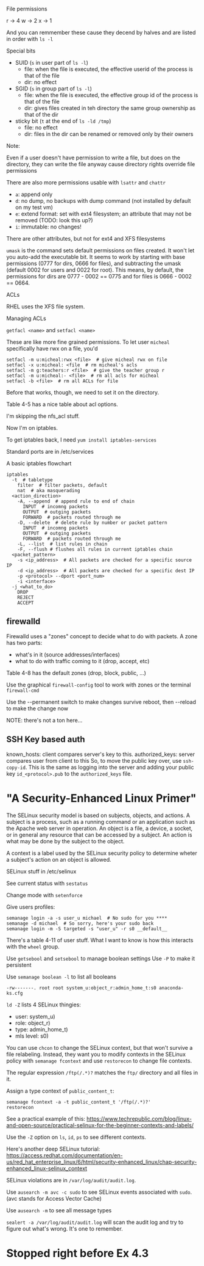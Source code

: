 File permissions

r -> 4
w -> 2
x -> 1

And you can remmember these cause they decend by halves and are listed in order with `ls -l`

Special bits

- SUID (`s` in user part of `ls -l`)
  - file: when the file is executed, the effective userid of the process is that of the file
  - dir: no effect
- SGID (`s` in group part of `ls -l`)
  - file: when the file is executed, the effective group id of the process is that of the file
  - dir: gives files created in teh directory the same group ownership as that of the dir
- sticky bit (`t`  at the end of `ls -ld /tmp`)
  - file: no effect
  - dir: files in the dir can be renamed or removed only by their owners

Note:

Even if a user doesn't have permission to write a file, but does on the directory, they can write the file anyway cause directory rights override file permissions

There are also more permissions usable with `lsattr` and `chattr`

- `a`: append only
- `d`: no dump, no backups with dump command (not installed by default on my test vm)
- `e`: extend format: set with ext4 filesystem; an attribute that may not be removed (TODO: look this up?)
- `i`: immutable: no changes!

There are other attributes, but not for ext4 and XFS filesystems

`umask` is the command sets default permissions on files created. It won't let
you auto-add the executable bit. It seems to work by starting with base
permissions (0777 for dirs, 0666 for files), and subtracting the umask (default
0002 for users and 0022 for root). This means, by default, the permissions for
dirs are 0777 - 0002 == 0775 and for files is 0666 - 0002 == 0664.

ACLs

RHEL uses the XFS file system.

Managing ACLs

`getfacl <name>` and `setfacl <name>`

These are like more fine grained permissions. To let user `micheal` specifically have rwx on a file, you'd

    setfacl -m u:micheal:rwx <file>  # give micheal rwx on file
    setfacl -x u:micheal: <file  # rm micheal's acls
    setfacl -m g:teachers:r <file>  # give the teacher group r
    setfacl -m u:micheal:- <file>  # rm all acls for micheal
    setfacl -b <file>  # rm all ACLs for file

Before that works, though, we need to set it on the directory.

Table 4-5 has a nice table about acl options.

I'm skipping the nfs_acl stuff.

Now I'm on iptables.

To get iptables back, I need `yum install iptables-services`

Standard ports are in /etc/services

A basic iptables flowchart

```
iptables 
  -t  # tabletype
    filter  # filter packets, default
    nat  # aka masquerading
  <action_direction>
    -A, --append  # append rule to end of chain
      INPUT  # incomng packets
      OUTPUT  # outging packets
      FORWARD  # packets routed through me
    -D, --delete  # delete rule by number or packet pattern
      INPUT  # incomng packets
      OUTPUT  # outging packets
      FORWARD  # packets routed through me
    -L, --list  # list rules in chain
    -F, --flush # flushes all rules in current iptables chain
  <packet_pattern>
    -s <ip_address>  # All packets are checked for a specific source IP
    -d <ip_address>  # All packets are checked for a specific dest IP
    -p <protocol> --dport <port_num>
    -i <interface>
  -j <what_to_do>
    DROP
    REJECT
    ACCEPT
```

## firewalld

Firewalld uses a "zones" concept to decide what to do with packets. A zone has two parts:
- what's in it (source addresses/interfaces)
- what to do with traffic coming to it (drop, accept, etc)

Table 4-8 has the default zones (drop, block, public, ...)

Use the graphical `firewall-config` tool to work with zones or the terminal `firewall-cmd`

Use the --permanent switch to make changes survive reboot, then --reload to make the change now

NOTE: there's not a ton here...

## SSH Key based auth

known_hosts: client compares server's key to this.
authorized_keys: server compares user from client to this
So, to move the public key over, use `ssh-copy-id`. This is the same as logging
into the server and adding your public key `id_<protocol>.pub` to the
`authorized_keys` file.

# "A Security-Enhanced Linux Primer"

The SELinux security model is based on subjects, objects, and actions. A
subject is a process, such as a running command or an application such as the
Apache web server in operation. An object is a file, a device, a socket, or in
general any resource that can be accessed by a subject. An action is what may
be done by the subject to the object.<Paste>

A context is a label used by the SELinux security policy to determine wheter a
subject's action on an object is allowed.

SELinux stuff in /etc/selinux

See current status with `sestatus`

Change mode with `setenforce`

Give users profiles:

    semanage login -a -s user_u michael  # No sudo for you ****
    semanage -d michael  # So sorry, here's your sudo back
    semanage login -m -S targeted -s "user_u" -r s0 __default__

There's a table 4-11 of user stuff. What I want to know is how this interacts with the `wheel` group.

Use `getsebool` and `setsebool` to manage boolean settings
Use `-P` to make it persistent

Use `semanage boolean -l` to list all booleans

    -rw-------. root root system_u:object_r:admin_home_t:s0 anaconda-ks.cfg

`ld -Z` lists 4 SELinux thingies:

- user: system_u)
- role: object_r)
- type: admin_home_t)
- mls level: s0)

You can use `chcon` to change the SELinux context, but that won't survive a
file relabeling. Instead, they want you to modify contexts in the SELinux
policy with `semanage fcontext` and use `restorecon` to change file contexts.

The regular expression `/ftp(/.*)?` matches the `ftp/` directory and all files
in it.

Assign a type context of `public_content_t`:

    semanage fcontext -a -t public_content_t '/ftp(/.*)?'
    restorecon

See a practical example of this:
https://www.techrepublic.com/blog/linux-and-open-source/practical-selinux-for-the-beginner-contexts-and-labels/

Use the `-Z` option on `ls`, `id`, `ps` to see different contexts.

Here's another deep SELinux tutorial:
https://access.redhat.com/documentation/en-us/red_hat_enterprise_linux/6/html/security-enhanced_linux/chap-security-enhanced_linux-selinux_context

SELinux violations are in `/var/log/audit/audit.log`.

Use `ausearch -m avc -c sudo` to see SELinux events associated with `sudo`. (avc
stands for Access Vector Cache)

Use `ausearch -m` to see all message types

`sealert -a /var/log/audit/audit.log` will scan the audit log and try to figure
out what's wrong. It's one to remember.

# Stopped right before Ex 4.3
